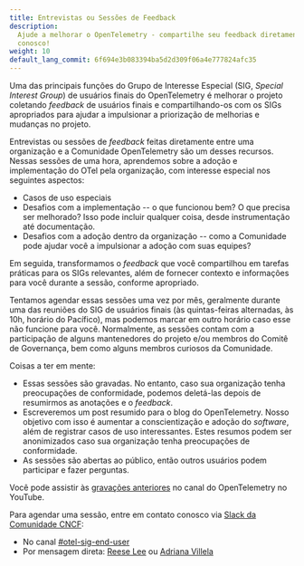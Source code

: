 ```yaml
---
title: Entrevistas ou Sessões de Feedback
description:
  Ajude a melhorar o OpenTelemetry - compartilhe seu feedback diretamente
  conosco!
weight: 10
default_lang_commit: 6f694e3b083394ba5d2d309f06a4e777824afc35
---
```


Uma das principais funções do Grupo de Interesse Especial (SIG, _Special
Interest Group_) de usuários finais do OpenTelemetry é melhorar o projeto
coletando _feedback_ de usuários finais e compartilhando-os com os SIGs
apropriados para ajudar a impulsionar a priorização de melhorias e mudanças no
projeto.

Entrevistas ou sessões de _feedback_ feitas diretamente entre uma organização e a
Comunidade OpenTelemetry são um desses recursos. Nessas sessões de uma hora,
aprendemos sobre a adoção e implementação do OTel pela organização, com
interesse especial nos seguintes aspectos:

- Casos de uso especiais
- Desafios com a implementação -- o que funcionou bem? O que precisa ser
  melhorado? Isso pode incluir qualquer coisa, desde instrumentação até
  documentação.
- Desafios com a adoção dentro da organização -- como a Comunidade pode ajudar
  você a impulsionar a adoção com suas equipes?

Em seguida, transformamos o _feedback_ que você compartilhou em tarefas
práticas para os SIGs relevantes, além de fornecer contexto e informações para
você durante a sessão, conforme apropriado.

Tentamos agendar essas sessões uma vez por mês, geralmente durante uma das
reuniões do SIG de usuários finais (às quintas-feiras alternadas, às 10h,
horário do Pacífico), mas podemos marcar em outro horário caso esse não funcione
para você. Normalmente, as sessões contam com a participação de alguns
mantenedores do projeto e/ou membros do Comitê de Governança, bem como alguns
membros curiosos da Comunidade.

Coisas a ter em mente:

- Essas sessões são gravadas. No entanto, caso sua organização tenha
  preocupações de conformidade, podemos deletá-las depois de resumirmos as
  anotações e o _feedback_.
- Escreveremos um post resumido para o blog do OpenTelemetry. Nosso objetivo com
  isso é aumentar a conscientização e adoção do _software_, além de registrar
  casos de uso interessantes. Estes resumos podem ser anonimizados caso sua
  organização tenha preocupações de conformidade.
- As sessões são abertas ao público, então outros usuários podem participar e
  fazer perguntas.

Você pode assistir às
[gravações anteriores](https://www.youtube.com/playlist?list=PLVYDBkQ1TdywIl9xKEo5_u7zlwY38dW43)
no canal do OpenTelemetry no YouTube.

Para agendar uma sessão, entre em contato conosco via
[Slack da Comunidade CNCF](https://communityinviter.com/apps/cloud-native/cncf):

- No canal
  [#otel-sig-end-user](https://cloud-native.slack.com/archives/C01RT3MSWGZ)
- Por mensagem direta:
  [Reese Lee](https://cloud-native.slack.com/team/U03UARAJ405) ou
  [Adriana Villela](https://cloud-native.slack.com/team/U02EUCBFK8A)
